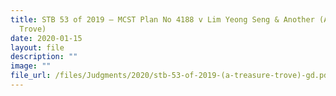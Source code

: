 ```yaml
---
title: STB 53 of 2019 – MCST Plan No 4188 v Lim Yeong Seng & Another (A Treasure
  Trove)
date: 2020-01-15
layout: file
description: ""
image: ""
file_url: /files/Judgments/2020/stb-53-of-2019-(a-treasure-trove)-gd.pdf
---
```


